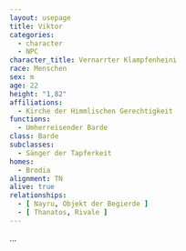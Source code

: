```yaml
---
layout: usepage
title: Viktor
categories:
  - character
  - NPC
character_title: Vernarrter Klampfenheini
race: Menschen
sex: m
age: 22
height: "1,82"
affiliations:
  - Kirche der Himmlischen Gerechtigkeit
functions:
  - Umherreisender Barde
class: Barde
subclasses:
  - Sänger der Tapferkeit
homes:
  - Brodia
alignment: TN
alive: true
relationships:
  - [ Nayru, Objekt der Begierde ]
  - [ Thanatos, Rivale ]
---
```


...